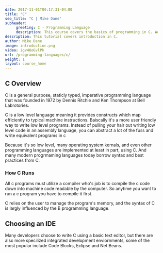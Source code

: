 ```yaml
---
date: 2017-11-01T00:17:31-04:00
title: "C"
seo_title: "C | Mike Dane"
subheader:
     greeting: C - Programming Language
     description: This course covers the basics of programming in C. Work your way through the videos/articles and I'll teach you everything you need to know to start your programming journey!
description: This tutorial covers introduction in C.
author: Mike Dane
image: introduction.png
video: igv48oGvlPk
url: /programming-languages/c/
weight: 1
layout: course_home
---
```


## C Overview

C is a general purpose, staticly typed, imperative programming language
that was founded in 1972 by Dennis Ritchie and Ken Thompson at Bell Labrotories.

C is a low level language meaning it provides constructs which map efficiently to
typical machine instructions. Baiscally it's a more user friendly way to write
low level programs. Instead of pulling your hair out writing low level code in an
assembly language, you can abstract a lot of the fuss and write equivalent programs
in c

Because it's so low level, many operating system kernals, and even other programming
languages are implemented at least in part, using C. And many modern progrmaming
languages today borrow syntax and best practices from C.

### How C Runs

All c programs must utilize a compiler who's job is to compile the c code down
into machine code readable by the computer. So anytime you want to run a c program
you have to compile it first.

C relies on the  user to manage the program's memory, and the
syntax of C is largly influenced by the B programming language.

## Choosing an IDE

Many developers choose to write C using a basic text editor, but there are also
more specilized integrated development enviornments, some of the most popular
include Code Blocks, Eclipse and Net Beans.